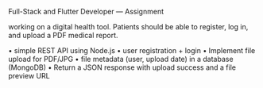 Full-Stack and Flutter Developer — Assignment

working on a digital health tool. Patients should be able to register, log in, and
upload a PDF medical report.

• simple REST API using Node.js
• user registration + login
• Implement file upload for PDF/JPG
• file metadata (user, upload date) in a database (MongoDB)
• Return a JSON response with upload success and a file preview URL
